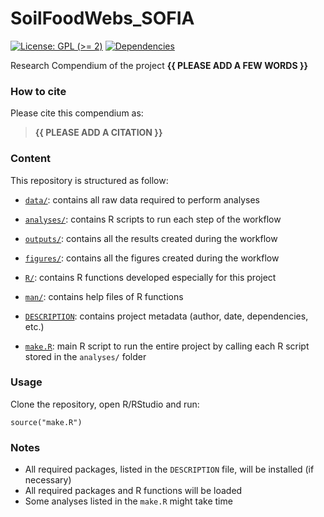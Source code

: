 <!-- README.md is generated from README.Rmd. Please edit that file -->

# SoilFoodWebs\_SOFIA

<!-- badges: start -->

[![License: GPL (&gt;=
2)](https://img.shields.io/badge/License-GPL%20%28%3E%3D%202%29-blue.svg)](https://choosealicense.com/licenses/gpl-2.0/)
[![Dependencies](https://img.shields.io/badge/dependencies-2/95-green?style=flat)](#)
<!-- badges: end -->

Research Compendium of the project **{{ PLEASE ADD A FEW WORDS }}**

### How to cite

Please cite this compendium as:

> **{{ PLEASE ADD A CITATION }}**

### Content

This repository is structured as follow:

-   [`data/`](https://github.com/MikeHedde/SoilFoodWebs_SOFIA/tree/master/data):
    contains all raw data required to perform analyses

-   [`analyses/`](https://github.com/MikeHedde/SoilFoodWebs_SOFIA/tree/main/analyses/):
    contains R scripts to run each step of the workflow

-   [`outputs/`](https://github.com/MikeHedde/SoilFoodWebs_SOFIA/tree/main/outputs):
    contains all the results created during the workflow

-   [`figures/`](https://github.com/MikeHedde/SoilFoodWebs_SOFIA/tree/main/figures):
    contains all the figures created during the workflow

-   [`R/`](https://github.com/MikeHedde/SoilFoodWebs_SOFIA/tree/main/R):
    contains R functions developed especially for this project

-   [`man/`](https://github.com/MikeHedde/SoilFoodWebs_SOFIA/tree/main/man):
    contains help files of R functions

-   [`DESCRIPTION`](https://github.com/MikeHedde/SoilFoodWebs_SOFIA/tree/main/DESCRIPTION):
    contains project metadata (author, date, dependencies, etc.)

-   [`make.R`](https://github.com/MikeHedde/SoilFoodWebs_SOFIA/tree/main/make.R):
    main R script to run the entire project by calling each R script
    stored in the `analyses/` folder

### Usage

Clone the repository, open R/RStudio and run:

    source("make.R")

### Notes

-   All required packages, listed in the `DESCRIPTION` file, will be
    installed (if necessary)
-   All required packages and R functions will be loaded
-   Some analyses listed in the `make.R` might take time
